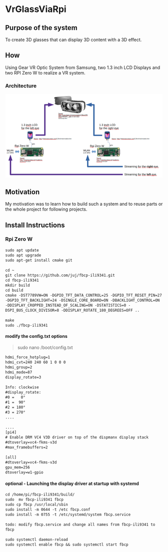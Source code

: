 # VrGlassViaRpi
## Purpose of the system
To create 3D glasses that can display 3D content with a 3D effect. 

## How
Using Gear VR Optic System from Samsung, two 1.3 inch LCD Displays and two RPI Zero W to realize a VR system.
### Architecture
![Alt-Text](/doc/pic/vrGlassViaRpiArchitecture.png "VrGlassViaRpi - Architecture")

## Motivation 
My motivation was to learn how to build such a system and to reuse parts or the whole project for following projects.

## Install Instructions
### Rpi Zero W

    sudo apt update
    sudo apt upgrade
    sudo apt-get install cmake git

    cd ~
    git clone https://github.com/juj/fbcp-ili9341.git
    cd fbcp-ili9341
    mkdir build
    cd build
    cmake -DST7789VW=ON -DGPIO_TFT_DATA_CONTROL=25 -DGPIO_TFT_RESET_PIN=27 -DGPIO_TFT_BACKLIGHT=24 -DSINGLE_CORE_BOARD=ON -DBACKLIGHT_CONTROL=ON -DDISPLAY_CROPPED_INSTEAD_OF_SCALING=ON -DSTATISTICS=0 -DSPI_BUS_CLOCK_DIVISOR=8 -DDISPLAY_ROTATE_180_DEGREES=OFF ..

    make
    sudo ./fbcp-ili9341

#### modify the config.txt options
>sudo nano /boot/config.txt

    hdmi_force_hotplug=1
    hdmi_cvt=240 240 60 1 0 0 0
    hdmi_group=2
    hdmi_mode=87
    display_rotate=3

    Info: clockwise
    #display_rotate:
    #0 =   0°
    #1 =  90°
    #2 = 180°
    #3 = 270°
    ....

    ....
    [pi4]
    # Enable DRM VC4 V3D driver on top of the dispmanx display stack
    #dtoverlay=vc4-fkms-v3d
    #max_framebuffers=2
    
    [all]
    #dtoverlay=vc4-fkms-v3d
    gpu_mem=256
    dtoverlay=w1-gpio

#### optional - Launching the display driver at startup with systemd
    cd /home/pi/fbcp-ili9341/build/
    sudo  mv fbcp-ili9341 fbcp
    sudo cp fbcp /usr/local/sbin
    sudo install -m 0644 -t /etc fbcp.conf 
    sudo install -m 0755 -t /etc/systemd/system fbcp.service 
    
    todo: modify fbcp.service and change all names from fbcp-ili9341 to fbcp
    
    sudo systemctl daemon-reload
    sudo systemctl enable fbcp && sudo systemctl start fbcp

